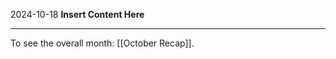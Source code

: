 2024-10-18
__Insert Content Here__
_______________________
To see the overall month: [[October Recap]].